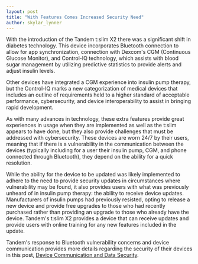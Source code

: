 ```yaml
---
layout: post
title: "With Features Comes Increased Security Need"
author: skylar_lynner
---
```


With the introduction of the Tandem t:slim X2 there was a significant shift in diabetes technology. This device incorporates Bluetooth connection to allow for app synchronization, connection with Dexcom's CGM (Continuous Glucose Monitor), and Control-IQ technology, which assists with blood sugar management by utilizing predictive statistics to provide alerts and adjust insulin levels.

Other devices have integrated a CGM experience into insulin pump therapy, but the Control-IQ marks a new categorization of medical devices that includes an outline of requirements  held to a higher standard of acceptable performance, cybersecurity, and device interoperability to assist in bringing rapid development.

As with many advances in technology, these extra features provide great experiences in usage when they are implemented as well as the t:slim appears to have done, but they also provide challenges that must be addressed with cybersecurity. These devices are worn 24/7 by their users, meaning that if there is a vulnerability in the communication between the devices (typically including for a user their insulin pump, CGM, and phone connected through Bluetooth), they depend on the ability for a quick resolution.

While the ability for the device to be updated was likely implemented to adhere to the need to provide security updates in circumstances where vulnerability may be found, it also provides users with what was previously unheard of in insulin pump therapy: the ability to receive device updates. Manufacturers of insulin pumps had previously resisted, opting to release a new device and provide free upgrades to those who had recently purchased rather than providing an upgrade to those who already have the device. Tandem's t:slim X2 provides a device that can receive updates and provide users with online training for any new features included in the update.

Tandem's response to Bluetooth vulnerability concerns and device communication provides more details regarding the security of their devices in this post, [Device Communication and Data Security](https://www.tandemdiabetes.com/blog/post/device-and-data-security).
